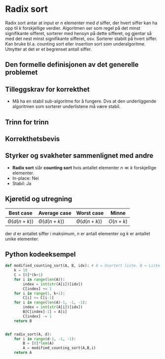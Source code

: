 # Radix sort
<!-- ![D4] Forstå Radix-Sort, og hvorfor den trenger en stabil subrutine -->

<!-- 
1. Kjenne den formelle definisjonen av det generelle problemet den løser
2. Kjenne til eventuelle tilleggskrav den stiller for å være korrekt
3. Vite hvordan den oppfører seg; kunne utføre algoritmen, trinn for trinn!
4. Forstå korrekthetsbeviset; hvordan og hvorfor virker algoritmen egentlig?
5. Kjenne til eventuelle styrker eller svakheter, sammenlignet med andre
6. Kjenne kjøretidene under ulike omstendigheter, og forstå utregningen
-->

Radix sort antar at input er $n$ elementer med $d$ siffer, der hvert siffer kan ha opp til $k$ forskjellige verdier. Algoritmen ser som regel på det minst signifikante sifferet, sorterer med hensyn på dette sifferet, og gjentar så med det nest minst signifikante sifferet, osv. Sorterer stabilt på hvert siffer. Kan bruke bl.a. counting sort eller insertion sort som underalgoritme. Utnytter at det er et begrenset antall siffer.

## Den formelle definisjonen av det generelle problemet
<!-- Et problem er relasjonen mellom input og output -->

## Tilleggskrav for korrekthet
<!-- Korrekhet: algoritmer virker, gir det svaret den skal -->
<!-- Eks: Binary search må ha en sortert liste -->

- Må ha en stabil sub-algoritme for å fungere. Dvs at den underliggende algoritmen som sorterer underlistene må være stabil.

## Trinn for trinn
<!-- Pseudokode med forklaring -->

## Korrekthetsbevis
<!-- TBA -->

## Styrker og svakheter sammenlignet med andre

- **Radix sort** slår **counting sort** hvis antallet elementer $n \ll k$ forskjellige elementer.
- In-place: Nei
- Stabil: Ja

## Kjøretid og utregning
<!-- Under ulike omstendigheter -->

Best case | Average case | Worst case | Minne
---------|----------|---------|---------
$\Theta(d(n+k))$ | $\Theta(d(n+k))$ | $\Theta(d(n+k))$ | $O(n+k)$

der $d$ er antallet siffer i maksimum, $n$ er antall elementer og $k$ er antallet unike elementer.

## Python kodeeksempel

```python
def modified_counting_sort(A, B, idx): # A = Usortert liste. B = Liste hvor resultatet skal puttes. idx = indeksen som sorteringen skal basere seg på
    k = 10
    C = [0]*(k+1)
    for i in range(len(A)):
        index = int(str(A[i])[idx])
        C[index] += 1
    for i in range(1, k+1):
        C[i] += C[i-1]
    for i in range(len(A)-1, -1, -1):
        index = int(str(A[i])[idx])
        B[C[index]-1] = A[i]
        C[index] -= 1
    return B


def radix_sort(A, d):
    for i in range(d-1, -1, -1):
        B = [0]*len(A)
        A = modified_counting_sort(A,B,i)
    return A
```
